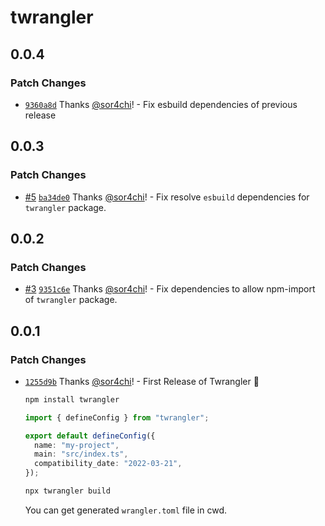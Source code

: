 # twrangler

## 0.0.4

### Patch Changes

- [`9360a8d`](https://github.com/sor4chi/twrangler/commit/9360a8d0f07e0293a4526042427ee413160caaf7) Thanks [@sor4chi](https://github.com/sor4chi)! - Fix esbuild dependencies of previous release

## 0.0.3

### Patch Changes

- [#5](https://github.com/sor4chi/twrangler/pull/5) [`ba34de0`](https://github.com/sor4chi/twrangler/commit/ba34de0dff706a7d1a64420e43dc0b8406505ae1) Thanks [@sor4chi](https://github.com/sor4chi)! - Fix resolve `esbuild` dependencies for `twrangler` package.

## 0.0.2

### Patch Changes

- [#3](https://github.com/sor4chi/twrangler/pull/3) [`9351c6e`](https://github.com/sor4chi/twrangler/commit/9351c6ef7200d75793c2ba9a6b7f87649e9debc3) Thanks [@sor4chi](https://github.com/sor4chi)! - Fix dependencies to allow npm-import of `twrangler` package.

## 0.0.1

### Patch Changes

- [`1255d9b`](https://github.com/sor4chi/twrangler/commit/1255d9b7d22d76734c5bdc1572f094a08d7ca18f) Thanks [@sor4chi](https://github.com/sor4chi)! - First Release of Twrangler 🎉

  ```bash
  npm install twrangler
  ```

  ```ts
  import { defineConfig } from "twrangler";

  export default defineConfig({
    name: "my-project",
    main: "src/index.ts",
    compatibility_date: "2022-03-21",
  });
  ```

  ```bash
  npx twrangler build
  ```

  You can get generated `wrangler.toml` file in cwd.
